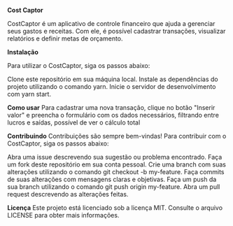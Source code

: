 **Cost Captor** 


CostCaptor é um aplicativo de controle financeiro que ajuda a gerenciar seus gastos e receitas. Com ele, é possível cadastrar transações, visualizar relatórios e definir metas de orçamento.


**Instalação**


Para utilizar o CostCaptor, siga os passos abaixo:


Clone este repositório em sua máquina local.
Instale as dependências do projeto utilizando o comando yarn.
Inicie o servidor de desenvolvimento com yarn start.


**Como usar**
Para cadastrar uma nova transação, clique no botão "Inserir valor" e preencha o formulário com os dados necessários, filtrando entre lucros e saídas, possível de ver o cálculo total 


**Contribuindo**
Contribuições são sempre bem-vindas! Para contribuir com o CostCaptor, siga os passos abaixo:


Abra uma issue descrevendo sua sugestão ou problema encontrado.
Faça um fork deste repositório em sua conta pessoal.
Crie uma branch com suas alterações utilizando o comando git checkout -b my-feature.
Faça commits de suas alterações com mensagens claras e objetivas.
Faça um push da sua branch utilizando o comando git push origin my-feature.
Abra um pull request descrevendo as alterações feitas.


**Licença**
Este projeto está licenciado sob a licença MIT. Consulte o arquivo LICENSE para obter mais informações.
